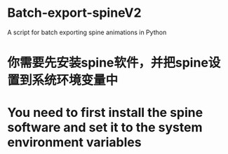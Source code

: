 # Batch-export-spineV2
A script for batch exporting spine animations in Python

# 你需要先安装spine软件，并把spine设置到系统环境变量中
# You need to first install the spine software and set it to the system environment variables
